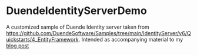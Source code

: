 # DuendeIdentityServerDemo

A customized sample of Duende Identity server taken from https://github.com/DuendeSoftware/Samples/tree/main/IdentityServer/v6/Quickstarts/4_EntityFramework. Intended as accompanying material to my [blog post](https://ekobit.com/blog/cutting-down-on-user-accounts-with-identity-server/)
